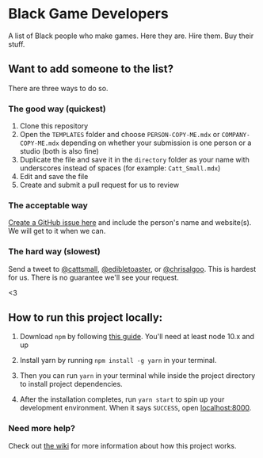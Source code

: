 # Black Game Developers
A list of Black people who make games. Here they are. Hire them. Buy their stuff.

## Want to add someone to the list?
There are three ways to do so.

### The good way (quickest)

1. Clone this repository
2. Open the `TEMPLATES` folder and choose `PERSON-COPY-ME.mdx` or `COMPANY-COPY-ME.mdx` depending on whether your submission is one person or a studio (both is also fine)
3. Duplicate the file and save it in the `directory` folder as your name with underscores instead of spaces (for example: `Catt_Small.mdx`)
4. Edit and save the file
5. Create and submit a pull request for us to review

### The acceptable way
[Create a GitHub issue here](https://github.com/QuantumBox/blackgamedevs/issues) and include the person's name and website(s). We will get to it when we can.

### The hard way (slowest)
Send a tweet to [@cattsmall](http://twitter.com/cattsmall), [@edibletoaster](http://twitter.com/edibletoaster), or [@chrisalgoo](http://twitter.com/chrisalgoo). This is hardest for us. There is no guarantee we'll see your request.

<3

## How to run this project locally:

1. Download `npm` by following [this guide](https://www.npmjs.com/get-npm). You'll need at least node 10.x and up

2. Install yarn by running `npm install -g yarn` in your terminal.

3. Then you can run `yarn` in your terminal while inside the project directory to install project dependencies.

4. After the installation completes, run `yarn start` to spin up your development environment. When it says `SUCCESS`, open [localhost:8000](http://localhost:8000).

### Need more help?
Check out [the wiki](https://github.com/QuantumBox/blackgamedevs/wiki) for more information about how this project works.
